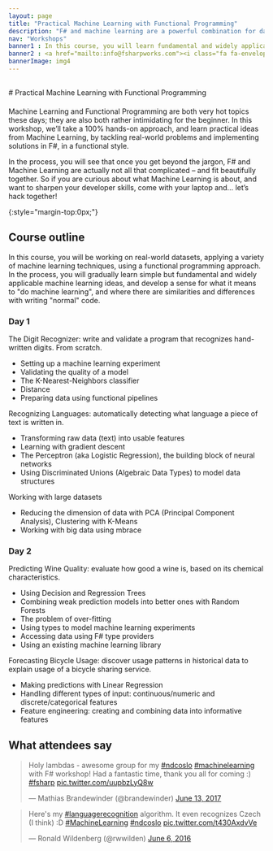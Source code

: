 ```yaml
---
layout: page
title: "Practical Machine Learning with Functional Programming"
description: "F# and machine learning are a powerful combination for data analysis and forecasting"
nav: "Workshops"
banner1 : In this course, you will learn fundamental and widely applicable machine learning techniques, by working on real datasets hands-on, the way a data scientist would. 
banner2 : <a href="mailto:info@fsharpworks.com"><i class="fa fa-envelope"></i> Arrange public or on-site session</a>
bannerImage: img4
---
```


<div class="row" markdown="1">
<div class="col-md-12" style="margin:30px 0px 20px 0px" markdown="1">
# Practical Machine Learning with Functional Programming

</div><!-- END # Col -->
</div><!-- END # Row -->

<div class="row" markdown="1">
<div class="col-md-6" markdown="1">

Machine Learning and Functional Programming are both very hot topics these days; they are also both rather intimidating for the beginner. In this workshop, we’ll take a 100% hands-on approach, and learn practical ideas from Machine Learning, by tackling real-world problems and implementing solutions in F#, in a functional style.

In the process, you will see that once you get beyond the jargon, F# and Machine Learning are actually not all that complicated – and fit beautifully together. So if you are curious about what Machine Learning is about, and want to sharpen your developer skills, come with your laptop and… let’s hack together!


</div><!-- END # Col -->
<div class="col-md-6" markdown="1">

{:style="margin-top:0px;"}

## Course outline

In this course, you will be working on real-world datasets, applying a variety of machine learning techniques, using a functional programming approach. In the process, you will gradually learn simple but fundamental and widely applicable machine learning ideas, and develop a sense for what it means to "do machine learning", and where there are similarities and differences with writing "normal" code.

### Day 1

The Digit Recognizer: write and validate a program that recognizes hand-written digits. From scratch.

- Setting up a machine learning experiment
- Validating the quality of a model
- The K-Nearest-Neighbors classifier
- Distance 
- Preparing data using functional pipelines

Recognizing Languages: automatically detecting what language a piece of text is written in.

- Transforming raw data (text) into usable features
- Learning with gradient descent
- The Perceptron (aka Logistic Regression), the building block of neural networks
- Using Discriminated Unions (Algebraic Data Types) to model data structures

Working with large datasets

- Reducing the dimension of data with PCA (Principal Component Analysis), Clustering with K-Means
- Working with big data using mbrace

### Day 2

Predicting Wine Quality: evaluate how good a wine is, based on its chemical characteristics.

- Using Decision and Regression Trees
- Combining weak prediction models into better ones with Random Forests
- The problem of over-fitting
- Using types to model machine learning experiments
- Accessing data using F# type providers
- Using an existing machine learning library

Forecasting Bicycle Usage: discover usage patterns in historical data to explain usage of a bicycle sharing service.

- Making predictions with Linear Regression
- Handling different types of input: continuous/numeric and discrete/categorical features
- Feature engineering: creating and combining data into informative features

</div><!-- END # Col -->
</div><!-- END # Row -->

<div class="row" style="margin:30px 0px 10px 0px">
  <div class="col-md-12">
    <h2>What attendees say</h2>
  </div>
</div>

<div class="row">
  <div class="col-md-6 tweet">
    <blockquote class="twitter-tweet" data-lang="en"><p lang="en" dir="ltr">Holy lambdas - awesome group for my <a href="https://twitter.com/hashtag/ndcoslo?src=hash">#ndcoslo</a> <a href="https://twitter.com/hashtag/machinelearning?src=hash">#machinelearning</a> with F# workshop! Had a fantastic time, thank you all for coming :) <a href="https://twitter.com/hashtag/fsharp?src=hash">#fsharp</a> <a href="https://t.co/uupbzLyQ8w">pic.twitter.com/uupbzLyQ8w</a></p>&mdash; Mathias Brandewinder (@brandewinder) <a href="https://twitter.com/brandewinder/status/874755766565179392">June 13, 2017</a>
    </blockquote>
  </div>

  <div class="col-md-6 tweet">
    <blockquote class="twitter-tweet" data-lang="en"><p lang="en" dir="ltr">Here&#39;s my <a href="https://twitter.com/hashtag/languagerecognition?src=hash">#languagerecognition</a> algorithm. It even recognizes Czech (I think) :D <a href="https://twitter.com/hashtag/MachineLearning?src=hash">#MachineLearning</a> <a href="https://twitter.com/hashtag/ndcoslo?src=hash">#ndcoslo</a> <a href="https://t.co/t430AxdvVe">pic.twitter.com/t430AxdvVe</a></p>&mdash; Ronald Wildenberg (@rwwilden) <a href="https://twitter.com/rwwilden/status/739797808547516420">June 6, 2016</a></blockquote>
  </div>

</div>


